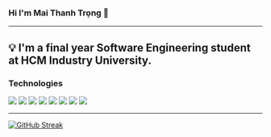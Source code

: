 ### Hi I'm Mai Thanh Trọng 👋
---
💡 I'm a final year Software Engineering student at HCM Industry University.
---

### Technologies

<img src="https://img.shields.io/badge/HTML-ff0000?&style=flat&logo=html5&logoColor=black"/> <img src = "https://img.shields.io/badge/-CSS3-1572B6?style=flat&logo=css3&logoColor=white">
<img src="https://img.shields.io/badge/-Bootstrap-563D7C?style=flat&logo=bootstrap&logoColor=white">
<img src="https://img.shields.io/badge/JavaScript-F7DF1E?style=flat&logo=javascript&logoColor=black"/>
<img src="https://img.shields.io/badge/ReactJS-61DAFB?&style=flat&logo=react&logoColor=black"/>
<img src="https://img.shields.io/badge/NextJS-000000?&style=flat&logo=next.js&logoColor=white"/>
<img src="http://img.shields.io/badge/Java-F89820?style=flat&logo=java&logoColor=white">
<img src="https://img.shields.io/badge/MySQL-4479A1?&style=flat&logo=MySQL&logoColor=black"/>

---
[![GitHub Streak](http://github-readme-streak-stats.herokuapp.com?user=maithanhtrong1113&theme=sea)](https://git.io/streak-stats)


